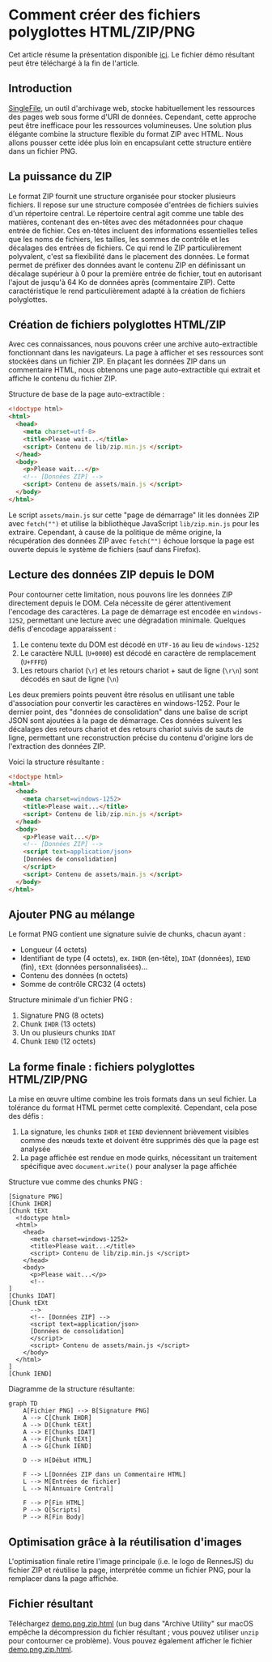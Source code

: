 # Comment créer des fichiers polyglottes HTML/ZIP/PNG

Cet article résume la présentation disponible [ici](https://github.com/gildas-lormeau/Polyglot-HTML-ZIP-PNG). Le fichier démo résultant peut être téléchargé à la fin de l'article.

## Introduction

[SingleFile](https://github.com/gildas-lormeau/SingleFile), un outil d'archivage web, stocke habituellement les ressources des pages web sous forme d'URI de données. Cependant, cette approche peut être inefficace pour les ressources volumineuses. Une solution plus élégante combine la structure flexible du format ZIP avec HTML. Nous allons pousser cette idée plus loin en encapsulant cette structure entière dans un fichier PNG.

## La puissance du ZIP

Le format ZIP fournit une structure organisée pour stocker plusieurs fichiers. Il repose sur une structure composée d'entrées de fichiers suivies d'un répertoire central. Le répertoire central agit comme une table des matières, contenant des en-têtes avec des métadonnées pour chaque entrée de fichier. Ces en-têtes incluent des informations essentielles telles que les noms de fichiers, les tailles, les sommes de contrôle et les décalages des entrées de fichiers. Ce qui rend le ZIP particulièrement polyvalent, c'est sa flexibilité dans le placement des données. Le format permet de préfixer des données avant le contenu ZIP en définissant un décalage supérieur à 0 pour la première entrée de fichier, tout en autorisant l'ajout de jusqu'à 64 Ko de données après (commentaire ZIP). Cette caractéristique le rend particulièrement adapté à la création de fichiers polyglottes.

## Création de fichiers polyglottes HTML/ZIP

Avec ces connaissances, nous pouvons créer une archive auto-extractible fonctionnant dans les navigateurs. La page à afficher et ses ressources sont stockées dans un fichier ZIP. En plaçant les données ZIP dans un commentaire HTML, nous obtenons une page auto-extractible qui extrait et affiche le contenu du fichier ZIP.

Structure de base de la page auto-extractible :
```html
<!doctype html>
<html>
  <head>
    <meta charset=utf-8>
    <title>Please wait...</title>
    <script> Contenu de lib/zip.min.js </script>
  </head>
  <body>
    <p>Please wait...</p>
    <!-- [Données ZIP] -->
    <script> Contenu de assets/main.js </script>
  </body>
</html>
```

Le script `assets/main.js` sur cette "page de démarrage" lit les données ZIP avec `fetch("")` et utilise la bibliothèque JavaScript `lib/zip.min.js` pour les extraire. Cependant, à cause de la politique de même origine, la récupération des données ZIP avec `fetch("")` échoue lorsque la page est ouverte depuis le système de fichiers (sauf dans Firefox).

## Lecture des données ZIP depuis le DOM

Pour contourner cette limitation, nous pouvons lire les données ZIP directement depuis le DOM. Cela nécessite de gérer attentivement l'encodage des caractères. La page de démarrage est encodée en `windows-1252`, permettant une lecture avec une dégradation minimale. Quelques défis d'encodage apparaissent :
1. Le contenu texte du DOM est décodé en `UTF-16` au lieu de `windows-1252`
2. Le caractère NULL (`U+0000`) est décodé en caractère de remplacement (`U+FFFD`)
3. Les retours chariot (`\r`) et les retours chariot + saut de ligne (`\r\n`) sont décodés en saut de ligne (`\n`)

Les deux premiers points peuvent être résolus en utilisant une table d'association pour convertir les caractères en windows-1252. Pour le dernier point, des "données de consolidation" dans une balise de script JSON sont ajoutées à la page de démarrage. Ces données suivent les décalages des retours chariot et des retours chariot suivis de sauts de ligne, permettant une reconstruction précise du contenu d'origine lors de l'extraction des données ZIP.

Voici la structure résultante :
```html
<!doctype html>
<html>
  <head>
    <meta charset=windows-1252>
    <title>Please wait...</title>
    <script> Contenu de lib/zip.min.js </script>
  </head>
  <body>
    <p>Please wait...</p>
    <!-- [Données ZIP] -->
    <script text=application/json>
    [Données de consolidation]
    </script>
    <script> Contenu de assets/main.js </script>
  </body>
</html>
```

## Ajouter PNG au mélange

Le format PNG contient une signature suivie de chunks, chacun ayant :
- Longueur (4 octets)
- Identifiant de type (4 octets), ex. `IHDR` (en-tête), `IDAT` (données), `IEND` (fin), `tEXt` (données personnalisées)...
- Contenu des données (n octets)
- Somme de contrôle CRC32 (4 octets)

Structure minimale d'un fichier PNG :
1. Signature PNG (8 octets)
2. Chunk `IHDR` (13 octets)
3. Un ou plusieurs chunks `IDAT`
4. Chunk `IEND` (12 octets)

## La forme finale : fichiers polyglottes HTML/ZIP/PNG

La mise en œuvre ultime combine les trois formats dans un seul fichier. La tolérance du format HTML permet cette complexité. Cependant, cela pose des défis :
1. La signature, les chunks `IHDR` et `IEND` deviennent brièvement visibles comme des nœuds texte et doivent être supprimés dès que la page est analysée
2. La page affichée est rendue en mode quirks, nécessitant un traitement spécifique avec `document.write()` pour analyser la page affichée

Structure vue comme des chunks PNG :
```
[Signature PNG]
[Chunk IHDR]
[Chunk tEXt
  <!doctype html>
  <html>
    <head>
      <meta charset=windows-1252>
      <title>Please wait...</title>
      <script> Contenu de lib/zip.min.js </script>
    </head>
    <body>
      <p>Please wait...</p>
      <!-- 
]
[Chunks IDAT]
[Chunk tEXt
      -->
      <!-- [Données ZIP] -->
      <script text=application/json>
      [Données de consolidation]
      </script>
      <script> Contenu de assets/main.js </script>
    </body>
  </html>
]
[Chunk IEND]
```

Diagramme de la structure résultante:

```mermaid
graph TD
    A[Fichier PNG] --> B[Signature PNG]
    A --> C[Chunk IHDR]
    A --> D[Chunk tEXt]
    A --> E[Chunks IDAT]
    A --> F[Chunk tEXt]
    A --> G[Chunk IEND]

    D --> H[Début HTML]

    F --> L[Données ZIP dans un Commentaire HTML]
    L --> M[Entrées de fichier]
    L --> N[Annuaire Central]

    F --> P[Fin HTML]
    P --> Q[Scripts]
    P --> R[Fin Body]
```

## Optimisation grâce à la réutilisation d'images

L'optimisation finale retire l'image principale (i.e. le logo de RennesJS) du fichier ZIP et réutilise la page, interprétée comme un fichier PNG, pour la remplacer dans la page affichée.

## Fichier résultant

Téléchargez [demo.png.zip.html](https://github.com/gildas-lormeau/Polyglot-HTML-ZIP-PNG/raw/main/demo.png.zip.html) (un bug dans "Archive Utility" sur macOS empêche la décompression du fichier résultant ; vous pouvez utiliser `unzip` pour contourner ce problème). Vous pouvez également afficher le fichier [demo.png.zip.html](https://gildas-lormeau.github.io/Polyglot-HTML-ZIP-PNG/demo.png.zip.html).
